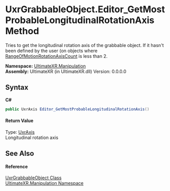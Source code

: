 # UxrGrabbableObject.Editor_GetMostProbableLongitudinalRotationAxis Method 
 

Tries to get the longitudinal rotation axis of the grabbable object. If it hasn't been defined by the user (on objects where <a href="P_UltimateXR_Manipulation_UxrGrabbableObject_RangeOfMotionRotationAxisCount">RangeOfMotionRotationAxisCount</a> is less than 2.

**Namespace:**&nbsp;<a href="N_UltimateXR_Manipulation">UltimateXR.Manipulation</a><br />**Assembly:**&nbsp;UltimateXR (in UltimateXR.dll) Version: 0.0.0.0

## Syntax

**C#**<br />
``` C#
public UxrAxis Editor_GetMostProbableLongitudinalRotationAxis()
```


#### Return Value
Type: <a href="T_UltimateXR_Core_Math_UxrAxis">UxrAxis</a><br />Longitudinal rotation axis

## See Also


#### Reference
<a href="T_UltimateXR_Manipulation_UxrGrabbableObject">UxrGrabbableObject Class</a><br /><a href="N_UltimateXR_Manipulation">UltimateXR.Manipulation Namespace</a><br />